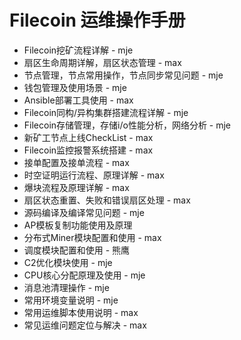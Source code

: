 # Filecoin 运维操作手册

- Filecoin挖矿流程详解 - mje
- 扇区生命周期详解，扇区状态管理 - max
- 节点管理，节点常用操作，节点同步常见问题 - mje
- 钱包管理及使用场景 - mje
- Ansible部署工具使用 - max
- Filecoin同构/异构集群搭建流程详解 - mje
- Filecoin存储管理，存储i/o性能分析，网络分析 - mje
- 新矿工节点上线CheckList - max
- Filecoin监控报警系统搭建 - max
- 接单配置及接单流程 - max
- 时空证明运行流程、原理详解 - max
- 爆块流程及原理详解 - max
- 扇区状态重置、失败和错误扇区处理 - max
- 源码编译及编译常见问题 - mje
- AP模板复制功能使用及原理
- 分布式Miner模块配置和使用 - max
- 调度模块配置和使用 - 熊鹰
- C2优化模块使用 - mje
- CPU核心分配原理及使用 - mje
- 消息池清理操作 - mje
- 常用环境变量说明 - mje
- 常用运维脚本使用说明 - max
- 常见运维问题定位与解决 - max
